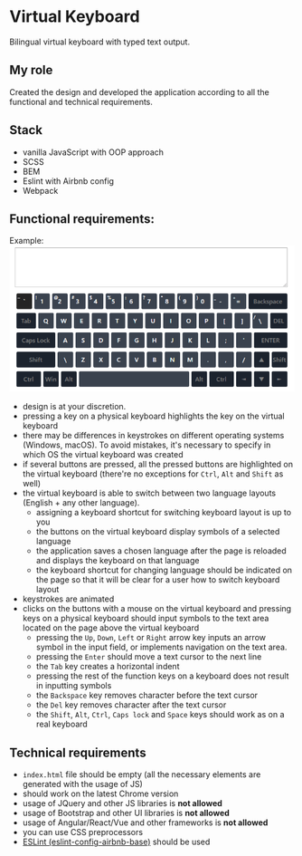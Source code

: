 # Virtual Keyboard

Bilingual virtual keyboard with typed text output.

## My role

Сreated the design and developed the application according to all the functional and technical requirements.

## Stack

- vanilla JavaScript with OOP approach
- SCSS
- BEM
- Eslint with Airbnb config
- Webpack

## Functional requirements:

Example:
![screenshot](img/posts/virtual-keyboard/reference.png)

- design is at your discretion.
- pressing a key on a physical keyboard highlights the key on the virtual keyboard
- there may be differences in keystrokes on different operating systems (Windows, macOS). To avoid mistakes, it's necessary to specify in which OS the virtual keyboard was created
- if several buttons are pressed, all the pressed buttons are highlighted on the virtual keyboard (there're no exceptions for `Ctrl`, `Alt` and `Shift` as well)
- the virtual keyboard is able to switch between two language layouts (English + any other language).
  - assigning a keyboard shortcut for switching keyboard layout is up to you
  - the buttons on the virtual keyboard display symbols of a selected language
  - the application saves a chosen language after the page is reloaded and displays the keyboard on that language
  - the keyboard shortcut for changing language should be indicated on the page so that it will be clear for a user how to switch keyboard layout
- keystrokes are animated
- clicks on the buttons with a mouse on the virtual keyboard and pressing keys on a physical keyboard should input symbols to the text area located on the page above the virtual keyboard
  - pressing the `Up`, `Down`, `Left` or `Right` arrow key inputs an arrow symbol in the input field, or implements navigation on the text area.
  - pressing the `Enter` should move a text cursor to the next line
  - the `Tab` key creates a horizontal indent
  - pressing the rest of the function keys on a keyboard does not result in inputting symbols
  - the `Backspace` key removes character before the text cursor
  - the `Del` key removes character after the text cursor
  - the `Shift`, `Alt`, `Ctrl`, `Caps lock` and `Space` keys should work as on a real keyboard

## Technical requirements

- `index.html` file should be empty (all the necessary elements are generated with the usage of JS)
- should work on the latest Chrome version
- usage of JQuery and other JS libraries is **not allowed**
- usage of Bootstrap and other UI libraries is **not allowed**
- usage of Angular/React/Vue and other frameworks is **not allowed**
- you can use CSS preprocessors
- <a href='https://eslint.org' target='_blank'>ESLint (eslint-config-airbnb-base)</a> should be used

